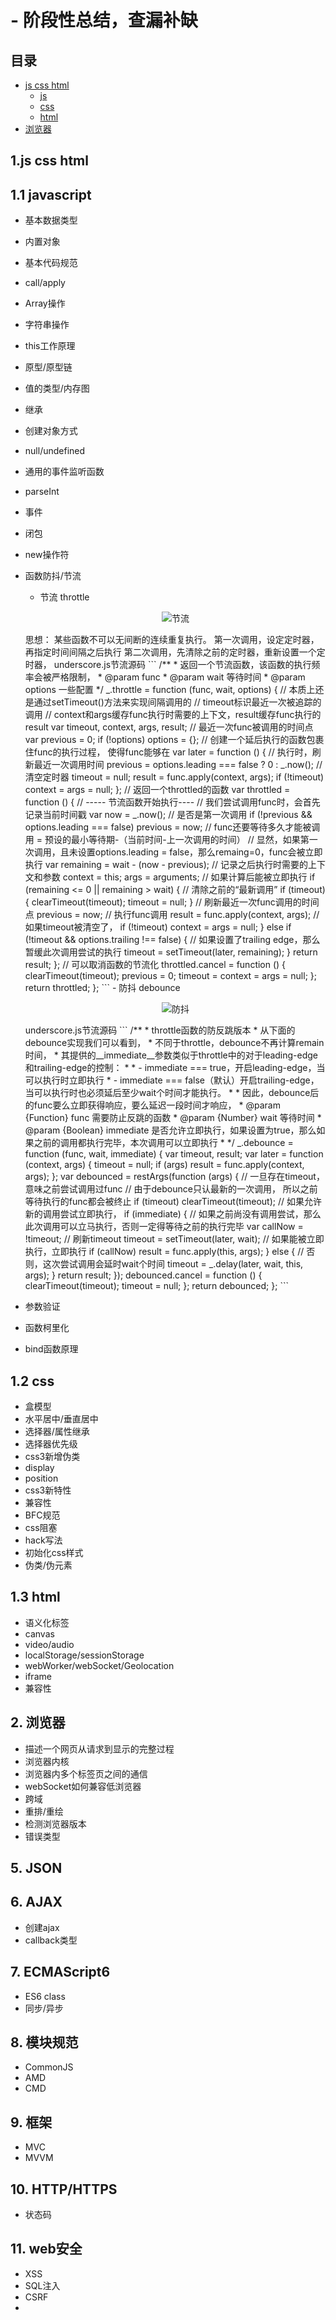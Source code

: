 # - 阶段性总结，查漏补缺
## 目录
- [js css html](#1-js-css-html)
  - [js](#11-javascript)
  - [css](#12-css)
  - [html](#13-html)
- [浏览器](#2-浏览器)
## 1.js css html
## 1.1 javascript
 - 基本数据类型
 - 内置对象
 - 基本代码规范
 - call/apply
 - Array操作
 - 字符串操作
 - this工作原理
 - 原型/原型链
 - 值的类型/内存图
 - 继承
 - 创建对象方式
 - null/undefined
 - 通用的事件监听函数
 - parseInt
 - 事件
 - 闭包
 - new操作符
 - 函数防抖/节流
   - 节流 throttle
    <p align="center">
      <img src="./img/throttle.webp" alt="节流">
    </p>
    思想：
    某些函数不可以无间断的连续重复执行。
    第一次调用，设定定时器，再指定时间间隔之后执行
    第二次调用，先清除之前的定时器，重新设置一个定时器，
    underscore.js节流源码
    ```
    /**
     * 返回一个节流函数，该函数的执行频率会被严格限制，
     * @param func
     * @param wait 等待时间
     * @param options 一些配置
    */
    _.throttle = function (func, wait, options) {
        // 本质上还是通过setTimeout()方法来实现间隔调用的
        // timeout标识最近一次被追踪的调用
        // context和args缓存func执行时需要的上下文，result缓存func执行的result
        var timeout, context, args, result;
        // 最近一次func被调用的时间点
        var previous = 0;
        if (!options) options = {};
        // 创建一个延后执行的函数包裹住func的执行过程， 使得func能够在
        var later = function () {
            // 执行时，刷新最近一次调用时间
            previous = options.leading === false ? 0 : _.now();
            // 清空定时器
            timeout = null;
            result = func.apply(context, args);
            if (!timeout) context = args = null;
        };
        // 返回一个throttled的函数
        var throttled = function () {
            // ----- 节流函数开始执行----
            // 我们尝试调用func时，会首先记录当前时间戳
            var now = _.now();
            // 是否是第一次调用
            if (!previous && options.leading === false) previous = now;
            // func还要等待多久才能被调用 =  预设的最小等待期-（当前时间-上一次调用的时间）
            // 显然，如果第一次调用，且未设置options.leading = false，那么remaing=0，func会被立即执行
            var remaining = wait - (now - previous);
            // 记录之后执行时需要的上下文和参数
            context = this;
            args = arguments;
            // 如果计算后能被立即执行
            if (remaining <= 0 || remaining > wait) {
                // 清除之前的“最新调用”
                if (timeout) {
                    clearTimeout(timeout);
                    timeout = null;
                }
                // 刷新最近一次func调用的时间点
                previous = now;
                // 执行func调用
                result = func.apply(context, args);
                // 如果timeout被清空了，
                if (!timeout) context = args = null;
            } else if (!timeout && options.trailing !== false) {
                // 如果设置了trailing edge，那么暂缓此次调用尝试的执行
                timeout = setTimeout(later, remaining);
            }
            return result;
        };
        // 可以取消函数的节流化
        throttled.cancel = function () {
            clearTimeout(timeout);
            previous = 0;
            timeout = context = args = null;
        };
        return throttled;
    }; 
    ``` 
   - 防抖 debounce
    <p align="center">
      <img src="./img/debounce.webp" alt="防抖">
    </p>
    underscore.js节流源码
    ```
    /**
     * throttle函数的防反跳版本
     * 从下面的debounce实现我们可以看到，
     * 不同于throttle，debounce不再计算remain时间，
     * 其提供的__immediate__参数类似于throttle中的对于leading-edge和trailing-edge的控制：
     *
     * - immediate === true，开启leading-edge，当可以执行时立即执行
     * - immediate === false（默认）开启trailing-edge，当可以执行时也必须延后至少wait个时间才能执行。
     *
     * 因此，debounce后的func要么立即获得响应，要么延迟一段时间才响应，
     * @param {Function} func 需要防止反跳的函数
     * @param {Number} wait 等待时间
     * @param {Boolean} immediate 是否允许立即执行，如果设置为true，那么如果之前的调用都执行完毕，本次调用可以立即执行
     *
     */
    _.debounce = function (func, wait, immediate) {
        var timeout, result;
        var later = function (context, args) {
            timeout = null;
            if (args) result = func.apply(context, args);
        };
        var debounced = restArgs(function (args) {
            // 一旦存在timeout， 意味之前尝试调用过func
            // 由于debounce只认最新的一次调用， 所以之前等待执行的func都会被终止
            if (timeout) clearTimeout(timeout);
            // 如果允许新的调用尝试立即执行，
            if (immediate) {
                // 如果之前尚没有调用尝试，那么此次调用可以立马执行，否则一定得等待之前的执行完毕
                var callNow = !timeout;
                // 刷新timeout
                timeout = setTimeout(later, wait);
                // 如果能被立即执行，立即执行
                if (callNow) result = func.apply(this, args);
            } else {
                // 否则，这次尝试调用会延时wait个时间
                timeout = _.delay(later, wait, this, args);
            }
            return result;
        });
        debounced.cancel = function () {
            clearTimeout(timeout);
            timeout = null;
        };
        return debounced;
    };
    ```
 - 参数验证
 - 函数柯里化

 - bind函数原理
## 1.2 css
 - 盒模型
 - 水平居中/垂直居中
 - 选择器/属性继承
 - 选择器优先级
 - css3新增伪类
 - display
 - position
 - css3新特性
 - 兼容性
 - BFC规范
 - css阻塞
 - hack写法
 - 初始化css样式
 - 伪类/伪元素
## 1.3 html
 - 语义化标签
 - canvas
 - video/audio
 - localStorage/sessionStorage
 - webWorker/webSocket/Geolocation
 - iframe
 - 兼容性
## 2. 浏览器
 - 描述一个网页从请求到显示的完整过程
 - 浏览器内核
 - 浏览器内多个标签页之间的通信
 - webSocket如何兼容低浏览器
 - 跨域
 - 重排/重绘
 - 检测浏览器版本
 - 错误类型
## 5. JSON
## 6. AJAX
 - 创建ajax
 - callback类型
## 7. ECMAScript6
 - ES6 class
 - 同步/异步
## 8. 模块规范
 - CommonJS
 - AMD
 - CMD
## 9. 框架
 - MVC
 - MVVM
## 10. HTTP/HTTPS
 - 状态码
## 11. web安全
 - XSS
 - SQL注入
 - CSRF
 - 
